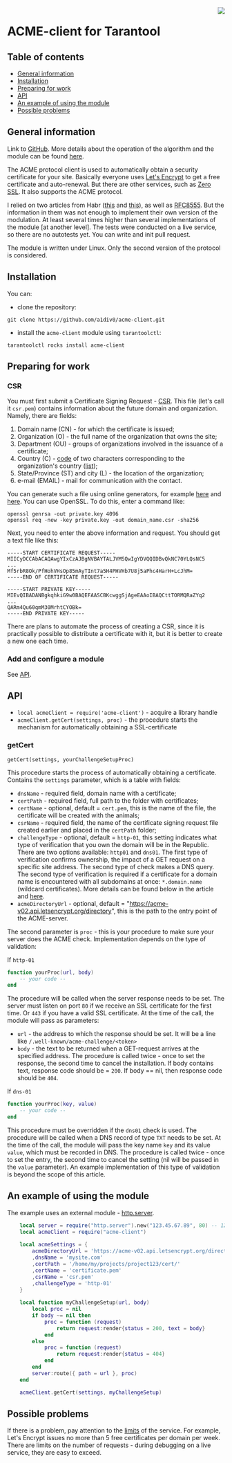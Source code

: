 <a href="http://tarantool.org">
   <img src="https://avatars2.githubusercontent.com/u/2344919?v=2&s=250"
align="right">
</a>

# ACME-client for Tarantool

## Table of contents
* [General information](#general-information)
* [Installation](#installation)
* [Preparing for work](#preparing-for-work)
* [API](#api)
* [An example of using the module](#an-example-of-using-the-module)
* [Possible problems](#possible-problems)

## General information
Link to [GitHub](https://github.com/a1div0/acme-client "GitHub"). More details about the operation of the algorithm and the module can be found [here](https://1div0.ru/about-acme-client/).

The ACME protocol client is used to automatically obtain a security certificate for your site. Basically everyone uses [Let's Encrypt](https://letsencrypt.org/ "Let's Encrypt") to get a free certificate and auto-renewal. But there are other services, such as [Zero SSL](https://zerossl.com/ "Zero SSL"). It also supports the ACME protocol.

I relied on two articles from Habr ([this](https://habr.com/ru/company/ispsystem/blog/354420/"this") and [this](https://habr.com/ru/company/ispsystem/blog/413429/ "this")), as well as [RFC8555](https://datatracker.ietf.org/doc/html/rfc8555 "RFC8555"). But the information in them was not enough to implement their own version of the modulation. At least several times higher than several implementations of the module [at another level]. The tests were conducted on a live service, so there are no autotests yet. You can write and init pull request.

The module is written under Linux. Only the second version of the protocol is considered.

## Installation
You can:
* clone the repository:
``` shell
git clone https://github.com/a1div0/acme-client.git
```
* install the `acme-client` module using `tarantoolctl`:
```shell
tarantoolctl rocks install acme-client
```

## Preparing for work
### CSR
You must first submit a Certificate Signing Request - [CSR](https://en.wikipedia.org/wiki/Certificate_signing_request "CSR"). This file (let's call it `csr.pem`) contains information about the future domain and organization. Namely, there are fields:
1. Domain name (CN) - for which the certificate is issued;
2. Organization (O) - the full name of the organization that owns the site;
3. Department (OU) - groups of organizations involved in the issuance of a certificate;
4. Country (C) - [code](https://ru.wikipedia.org/wiki/ISO_3166-1_alpha-2 "ISO 3166-1 alpha-2") of two characters corresponding to the organization's country ([list]( https://ru.wikipedia.org/wiki/ISO_3166-2 "ISO 3166-2"));
5. State/Province (ST) and city (L) - the location of the organization;
6. e-mail (EMAIL) - mail for communication with the contact.

You can generate such a file using online generators, for example [here](https://csrgenerator.com/ "CSR Generator") and [here](https://www.reg.ru/ssl-certificate/generate_key_and_csr "Creating certificate request"). You can use OpenSSL. To do this, enter a command like:
```
openssl genrsa -out private.key 4096
openssl req -new -key private.key -out domain_name.csr -sha256
```
Next, you need to enter the above information and request. You should get a text file like this:
```
-----START CERTIFICATE REQUEST-----
MIICyDCCAbACAQAwgYIxCzAJBgNVBAYTALJVMSQwIgYDVQQIDBvQkNC70YLQsNC5
...
Mf5rbR8Ok/PfHohVHsOp85mAyTInt7a5H4PHVHb7U8j5aPhc4HarH+LcJhM=
-----END OF CERTIFICATE REQUEST-----

-----START PRIVATE KEY-----
MIEvQIBADANBgkqhkiG9w0BAQEFAASCBKcwggSjAgeEAAoIBAQCttTORMQRaZYq2
...
QARm4Qu60qmM30MrhtCYOBk=
-----END PRIVATE KEY-----
```

There are plans to automate the process of creating a CSR, since it is practically possible to distribute a certificate with it, but it is better to create a new one each time.

### Add and configure a module
See [API](#api).

## API
* `local acmeClient = require('acme-client')` - acquire a library handle
* `acmeClient.getCert(settings, proc)` - the procedure starts the mechanism for automatically obtaining a SSL-certificate

### getCert
```
getCert(settings, yourChallengeSetupProc)
```
This procedure starts the process of automatically obtaining a certificate. Contains the `settings` parameter, which is a table with fields:
* `dnsName` - required field, domain name with a certificate;
* `certPath` - required field, full path to the folder with certificates;
* `certName` - optional, default = `cert.pem`, this is the name of the file, the certificate will be created with the animals;
* `csrName` - required field, the name of the certificate signing request file created earlier and placed in the `certPath` folder;
* `challengeType` - optional, default = `http-01`, this setting indicates what type of verification that you own the domain will be in the Republic. There are two options available: `http01` and `dns01`. The first type of verification confirms ownership, the impact of a GET request on a specific site address. The second type of check makes a DNS query. The second type of verification is required if a certificate for a domain name is encountered with all subdomains at once: `*.domain.name` (wildcard certificates). More details can be found below in the article and [here](https://letsencrypt.org/en/docs/challenge-types/ "here").
* `acmeDirectoryUrl` - optional, default = "https://acme-v02.api.letsencrypt.org/directory", this is the path to the entry point of the ACME-server.

The second parameter is `proc` - this is your procedure to make sure your server does the ACME check. Implementation depends on the type of validation:

If `http-01`
```lua
function yourProc(url, body)
    -- your code --
end
```
The procedure will be called when the server response needs to be set. The server must listen on port `80` if we receive an SSL certificate for the first time. Or `443` if you have a valid SSL certificate. At the time of the call, the module will pass as parameters:
* `url` - the address to which the response should be set. It will be a line like `/.well-known/acme-challenge/<token>`
* `body` - the text to be returned when a GET-request arrives at the specified address.
  The procedure is called twice - once to set the response, the second time to cancel the installation. If body contains text, response code should be = `200`. If body == nil, then response code should be `404`.

If `dns-01`
``` lua
function yourProc(key, value)
    -- your code --
end
```
This procedure must be overridden if the `dns01` check is used. The procedure will be called when a DNS record of type `TXT` needs to be set. At the time of the call, the module will pass the key name `key` and its value `value`, which must be recorded in DNS.
The procedure is called twice - once to set the entry, the second time to cancel the setting (nil will be passed in the `value` parameter).
An example implementation of this type of validation is beyond the scope of this article.

## An example of using the module
The example uses an external module - [http.server](https://github.com/tarantool/http "http.server").
``` lua
    local server = require("http.server").new("123.45.67.89", 80) -- 123.45.67.89 - server's internal ip, 80 - listening port number
    local acmeClient = require("acme-client")
    
    local acmeSettings = {
        acmeDirectoryUrl = 'https://acme-v02.api.letsencrypt.org/directory' -- ACME-service
        ,dnsName = 'mysite.com'
        ,certPath = '/home/my/projects/project123/cert/'
        ,certName = 'certificate.pem'
        ,csrName = 'csr.pem'
        ,challengeType = 'http-01'
    }
    
    local function myChallengeSetup(url, body)
        local proc = nil
        if body ~= nil then
            proc = function (request)
                return request:render{status = 200, text = body}
            end
        else
            proc = function (request)
                return request:render{status = 404}
            end
        end
        server:route({ path = url }, proc)
    end

    acmeClient.getCert(settings, myChallengeSetup)
```

## Possible problems
If there is a problem, pay attention to the [limits](https://letsencrypt.org/ru/docs/rate-limits/ "limits") of the service. For example, Let's Encrypt issues no more than 5 free certificates per domain per week. There are limits on the number of requests - during debugging on a live service, they are easy to exceed.